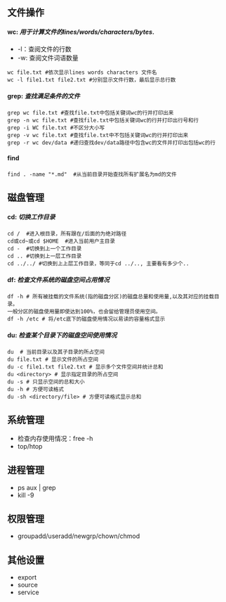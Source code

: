 ## 文件操作

#### wc: *用于计算文件的lines/words/characters/bytes*.
* -l：查阅文件的行数 
* -w: 查阅文件词语数量
 
```
wc file.txt #依次显示lines words characters 文件名
wc -l file1.txt file2.txt #分别显示文件行数，最后显示总行数
```
#### grep: *查找满足条件的文件*
```
grep wc file.txt #查找file.txt中包括关键词wc的行并打印出来
grep -n wc file.txt #查找file.txt中包括关键词wc的行并打印出行号和行
grep -i WC file.txt #不区分大小写
grep -v wc file.txt #查找file.txt中不包括关键词wc的行并打印出来
grep -r wc dev/data #递归查找dev/data路径中包含wc的文件并打印出包括wc的行

```
#### find	
```
find . -name "*.md"  #从当前目录开始查找所有扩展名为md的文件 
```

## 磁盘管理
#### cd: *切换工作目录*
```
cd /  #进入根目录，所有跟在/后面的为绝对路径
cd或cd~或cd $HOME  #进入当前用户主目录
cd -  #切换到上一个工作目录
cd .. #切换到上一层工作目录
cd ../../ #切换到上上层工作目录，等同于cd ../.., 主要看有多少个..
```
#### df: *检查文件系统的磁盘空间占用情况*
```
df -h # 所有被挂载的文件系统(指的磁盘分区)的磁盘总量和使用量,以及其对应的挂载目录。
一般分区的磁盘使用量即使达到100%，也会留给管理员使用空间。
df -h /etc # 将/etc底下的磁盘使用情况以易读的容量格式显示
```
#### du: *检查某个目录下的磁盘空间使用情况*
```
du  # 当前目录以及其子目录的所占空间
du file.txt # 显示文件的所占空间
du -c file1.txt file2.txt # 显示多个文件空间并统计总和
du <directory> # 显示指定目录的所占空间
du -s # 只显示空间的总和大小
du -h # 方便可读格式
du -sh <directory/file> # 方便可读格式显示总和
```

## 系统管理
* 检查内存使用情况：free -h
* top/htop

## 进程管理

* ps aux | grep <name>
* kill -9 <pid>

## 权限管理

* groupadd/useradd/newgrp/chown/chmod

## 其他设置

* export
* source
* service